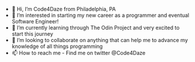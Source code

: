 - 👋 Hi, I’m Code4Daze from Philadelphia, PA
- 👀 I’m interested in starting my new career as a programmer and eventual Software Engineer!
- 🌱 I’m currently learning through The Odin Project and very excited to start this journey
- 💞️ I’m looking to collaborate on anything that can help me to advance my knowledge of all things programming
- 📫 How to reach me - Find me on twitter @Code4Daze

<!---
Daze-bot/Daze-bot is a ✨ special ✨ repository because its `README.md` (this file) appears on your GitHub profile.
You can click the Preview link to take a look at your changes.
--->
